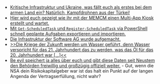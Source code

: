 * [Kritische Infrastruktur und Ukraine, was fällt euch als erstes bei dem armen Land ein? Natürlich, Kampfdrohnen aus der Türkei!](https://netzpolitik.org/2020/neuer-ruestungsdeal-ukraine-will-kampfdrohnenflotte-aus-der-tuerkei/)
* [Hier wird euch gezeigt wie ihr mit der MEMCM einen Multi-App Kiosk erstellt und wartet.](https://4sysops.com/archives/update-windows-10-multi-app-kiosk-using-run-script-in-microsoft-endpoint-configuration-manager-memcm/)
* [Mit `Get-ScheduledTask` und `Register-ScheduledTask` via PowerShell schnell geplante Aufgaben exportieren und importieren.](https://www.windowspro.de/wolfgang-sommergut/geplante-aufgaben-andere-rechner-uebertragen-powershell)
* [Die Infrastruktur der Software AG wurde aufgemacht.](https://www.bleepingcomputer.com/news/security/software-ag-it-giant-hit-with-23-million-ransom-by-clop-ransomware/)
* [>>Die Kriege der Zukunft werden um Wasser geführt, denn Wasser verspricht für das 21. Jahrhundert das zu werden, was das Öl für das 20. Jahrhundert war [...]<<](https://netzfrauen.org/2020/10/10/water-5/)
* [Be evil speichert ja alles über euch und gibt diese Daten seit Neustem den Behörden freiwillig und großzügig offiziell weiter.](https://www.golem.de/news/strafverfolgung-google-rueckt-ip-adressen-von-suchanfragen-heraus-2010-151435.html) - Gut, wenn die NSA dein Risikokapitalgeber war ist das halt ein Punkt auf der langen Angenda der Vertragserfüllung, nicht wahr?
